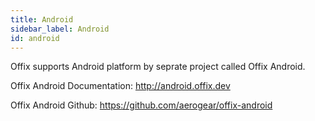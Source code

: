 ```yaml
---
title: Android
sidebar_label: Android
id: android
---
```


Offix supports Android platform by seprate project called Offix Android. 

Offix Android Documentation:
http://android.offix.dev

Offix Android Github:
https://github.com/aerogear/offix-android